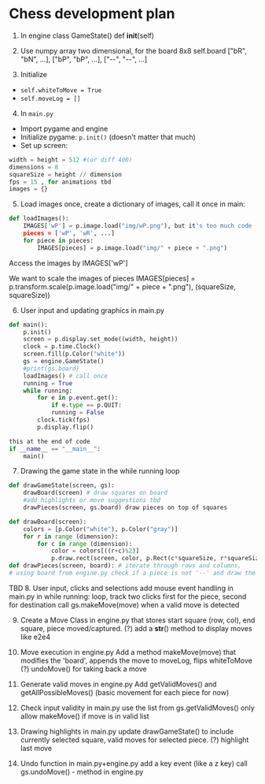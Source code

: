 # Chess development plan

1. In engine class GameState() def __init__(self)

2. Use numpy array two dimensional, for the board 8x8 self.board
["bR", "bN", ...],
["bP", "bP", ...],
["--", "--", ...]

3. Initialize  
- `self.whiteToMove = True`  
- `self.moveLog = []`

4. In `main.py`  
- Import pygame and engine  
- Initialize pygame: `p.init()` (doesn't matter that much)  
- Set up screen:  
```python
width = height = 512 #(or diff 400)
dimensions = 8
squareSize = height // dimension
fps = 15 , for animations tbd
images = {}
```

5. Load images once, create a dictionary of images, call it once in main:
```python
def loadImages():
    IMAGES['wP'] = p.image.load("img/wP.png"), but it's too much code
    pieces = ['wP', 'wR', ...]
    for piece in pieces: 
        IMAGES[pieces] = p.image.load("img/" + piece + ".png")
```
Access the images by IMAGES['wP']

We want to scale the images of pieces
IMAGES[pieces] = p.transform.scale(p.image.load("img/" + piece + ".png"), (squareSize, squareSize))

6. User input and updating graphics in main.py
```python
def main():
    p.init()
    screen = p.display.set_mode((width, height))
    clock = p.time.Clock()
    screen.fill(p.Color("white"))
    gs = engine.GameState()
    #print(gs.board)
    loadImages() # call once
    running = True
    while running:
        for e in p.event.get():
            if e.type == p.QUIT:
            running = False
        clock.tick(fps)
        p.display.flip()

this at the end of code
if __name__ == "__main__":
    main()
```

7. Drawing the game state in the while running loop

```python
def drawGameState(screen, gs):
    drawBoard(screen) # draw squares on board
    #add highlights or move suggestions tbd
    drawPieces(screen, gs.board) draw pieces on top of squares

def drawBoard(screen):
    colors = [p.Color("white"), p.Color("gray")]
    for r in range (dimension):
        for c in range (dimension):
            color = colors[((r+c)%2)] 
            p.draw.rect(screen, color, p.Rect(c*squareSize, r*squareSize, squareSize,squareSize))
def drawPieces(screen, board): # iterate through rows and columns,
# using board from engine.py check if a piece is not '--' and draw the piece
```

TBD 
8. User input, clicks and selections
add mouse event handling in main.py in while running: loop,
track two clicks first for the piece, second for destination
call gs.makeMove(move) when a valid move is detected

9. Create a Move Class in engine.py that stores
start square (row, col),
end square,
piece moved/captured.
(?) add a __str__() method to display moves like e2e4

10. Move execution in engine.py
Add a method makeMove(move) that
modifies the 'board',
appends the move to moveLog,
flips whiteToMove
(?) undoMove() for taking back a move

11. Generate valid moves in engine.py
Add getValidMoves() and getAllPossibleMoves()
(basic movement for each piece for now)

12. Check input validity in main.py
use the list from gs.getValidMoves()
only allow makeMove() if move is in valid list

13. Drawing highlights in main.py
update drawGameState() to include
currently selected square,
valid moves for selected piece.
(?) highlight last move

14. Undo function in main.py+engine.py
add a key event (like a z key)
call gs.undoMove() - method in engine.py
